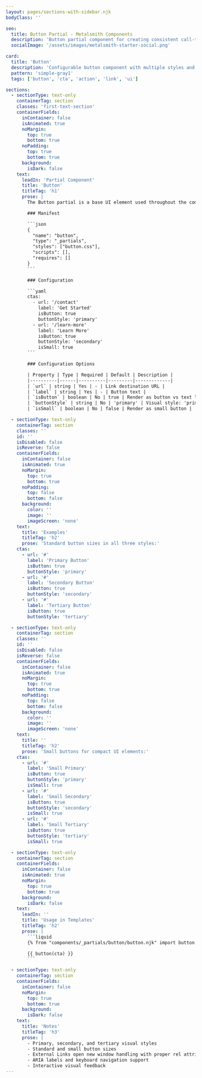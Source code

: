 ```yaml
---
layout: pages/sections-with-sidebar.njk
bodyClass: ''

seo:
  title: Button Partial - Metalsmith Components
  description: 'Button partial component for creating consistent call-to-action buttons across your site'
  socialImage: '/assets/images/metalsmith-starter-social.png'

card:
  title: 'Button'
  description: 'Configurable button component with multiple styles and states'
  pattern: 'simple-gray1'
  tags: ['button', 'cta', 'action', 'link', 'ui']

sections:
  - sectionType: text-only
    containerTag: section
    classes: 'first-text-section'
    containerFields:
      inContainer: false
      isAnimated: true
      noMargin:
        top: true
        bottom: true
      noPadding:
        top: true
        bottom: true
      background:
        isDark: false
    text:
      leadIn: 'Partial Component'
      title: 'Button'
      titleTag: 'h1'
      prose: |
        The Button partial is a base UI element used throughout the component system. It provides consistent styling and behavior for call-to-action elements, supporting multiple visual styles.

        ### Manifest

        ```json
        {
          "name": "button",
          "type": "_partials",
          "styles": ["button.css"],
          "scripts": [],
          "requires": []
        }
        ```

        ### Configuration

        ```yaml
        ctas:
          - url: '/contact'
            label: 'Get Started'
            isButton: true
            buttonStyle: 'primary'
          - url: '/learn-more'
            label: 'Learn More'
            isButton: true
            buttonStyle: 'secondary'
            isSmall: true
        ```

        ### Configuration Options

        | Property | Type | Required | Default | Description |
        |----------|------|----------|---------|-------------|
        | `url` | string | Yes | - | Link destination URL |
        | `label` | string | Yes | - | Button text |
        | `isButton` | boolean | No | true | Render as button vs text link |
        | `buttonStyle` | string | No | 'primary' | Visual style: 'primary', 'secondary', 'tertiary' |
        | `isSmall` | boolean | No | false | Render as small button |

  - sectionType: text-only
    containerTag: section
    classes: ''
    id: ''
    isDisabled: false
    isReverse: false
    containerFields:
      inContainer: false
      isAnimated: true
      noMargin:
        top: true
        bottom: true
      noPadding:
        top: false
        bottom: false
      background:
        color: ''
        image: ''
        imageScreen: 'none'
    text:
      title: 'Examples'
      titleTag: 'h2'
      prose: 'Standard button sizes in all three styles:'
    ctas:
      - url: '#'
        label: 'Primary Button'
        isButton: true
        buttonStyle: 'primary'
      - url: '#'
        label: 'Secondary Button'
        isButton: true
        buttonStyle: 'secondary'
      - url: '#'
        label: 'Tertiary Button'
        isButton: true
        buttonStyle: 'tertiary'

  - sectionType: text-only
    containerTag: section
    classes: ''
    id: ''
    isDisabled: false
    isReverse: false
    containerFields:
      inContainer: false
      isAnimated: true
      noMargin:
        top: true
        bottom: true
      noPadding:
        top: false
        bottom: false
      background:
        color: ''
        image: ''
        imageScreen: 'none'
    text:
      title: ''
      titleTag: 'h2'
      prose: 'Small buttons for compact UI elements:'
    ctas:
      - url: '#'
        label: 'Small Primary'
        isButton: true
        buttonStyle: 'primary'
        isSmall: true
      - url: '#'
        label: 'Small Secondary'
        isButton: true
        buttonStyle: 'secondary'
        isSmall: true
      - url: '#'
        label: 'Small Tertiary'
        isButton: true
        buttonStyle: 'tertiary'
        isSmall: true

  - sectionType: text-only
    containerTag: section
    containerFields:
      inContainer: false
      isAnimated: true
      noMargin:
        top: true
        bottom: true
      background:
        isDark: false
    text:
      leadIn: ''
      title: 'Usage in Templates'
      titleTag: 'h2'
      prose: |
        ```liquid
        {% from "components/_partials/button/button.njk" import button %}

        {{ button(cta) }}
        ```

  - sectionType: text-only
    containerTag: section
    containerFields:
      inContainer: false
      noMargin:
        top: true
        bottom: true
      background:
        isDark: false
    text:
      title: 'Notes'
      titleTag: 'h3'
      prose: |
        - Primary, secondary, and tertiary visual styles
        - Standard and small button sizes
        - External Links open new window handling with proper rel attributes
        - ARIA labels and keyboard navigation support
        - Interactive visual feedback
---
```

